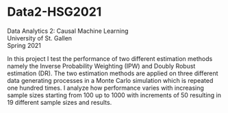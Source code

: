 # Data2-HSG2021
Data Analytics 2: Causal Machine Learning  
University of St. Gallen  
Spring 2021  

In this project I test the performance of two different estimation methods namely the Inverse Probability Weighting (IPW) and Doubly Robust estimation (DR). The two estimation methods are applied on three different data generating processes in a Monte Carlo simulation which is repeated one hundred times. I analyze how performance varies with increasing sample sizes starting from 100 up to 1000 with increments of 50 resulting in 19 different sample sizes and results.
